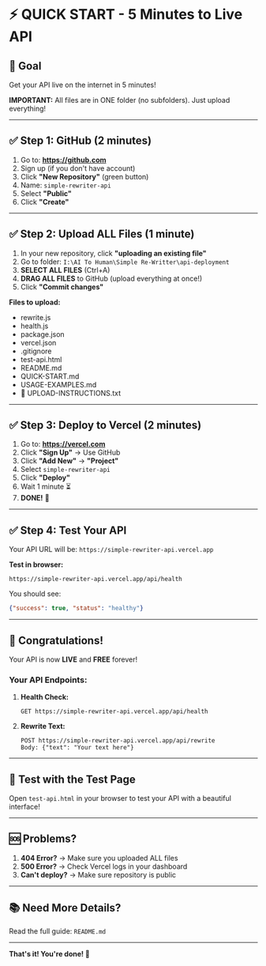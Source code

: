 # ⚡ QUICK START - 5 Minutes to Live API

## 🎯 Goal
Get your API live on the internet in 5 minutes!

**IMPORTANT:** All files are in ONE folder (no subfolders). Just upload everything!

---

## ✅ Step 1: GitHub (2 minutes)

1. Go to: **https://github.com**
2. Sign up (if you don't have account)
3. Click **"New Repository"** (green button)
4. Name: `simple-rewriter-api`
5. Select **"Public"**
6. Click **"Create"**

---

## ✅ Step 2: Upload ALL Files (1 minute)

1. In your new repository, click **"uploading an existing file"**
2. Go to folder: `I:\AI To Human\Simple Re-Writter\api-deployment`
3. **SELECT ALL FILES** (Ctrl+A)
4. **DRAG ALL FILES** to GitHub (upload everything at once!)
5. Click **"Commit changes"**

**Files to upload:**
- rewrite.js
- health.js
- package.json
- vercel.json
- .gitignore
- test-api.html
- README.md
- QUICK-START.md
- USAGE-EXAMPLES.md
- 📖 UPLOAD-INSTRUCTIONS.txt

---

## ✅ Step 3: Deploy to Vercel (2 minutes)

1. Go to: **https://vercel.com**
2. Click **"Sign Up"** → Use GitHub
3. Click **"Add New"** → **"Project"**
4. Select `simple-rewriter-api`
5. Click **"Deploy"**
6. Wait 1 minute ⏳
7. **DONE!** 🎉

---

## ✅ Step 4: Test Your API

Your API URL will be: `https://simple-rewriter-api.vercel.app`

**Test in browser:**
```
https://simple-rewriter-api.vercel.app/api/health
```

You should see:
```json
{"success": true, "status": "healthy"}
```

---

## 🎊 Congratulations!

Your API is now **LIVE** and **FREE** forever!

### Your API Endpoints:

1. **Health Check:**
   ```
   GET https://simple-rewriter-api.vercel.app/api/health
   ```

2. **Rewrite Text:**
   ```
   POST https://simple-rewriter-api.vercel.app/api/rewrite
   Body: {"text": "Your text here"}
   ```

---

## 📱 Test with the Test Page

Open `test-api.html` in your browser to test your API with a beautiful interface!

---

## 🆘 Problems?

1. **404 Error?** → Make sure you uploaded ALL files
2. **500 Error?** → Check Vercel logs in your dashboard
3. **Can't deploy?** → Make sure repository is public

---

## 📚 Need More Details?

Read the full guide: `README.md`

---

**That's it! You're done! 🚀**